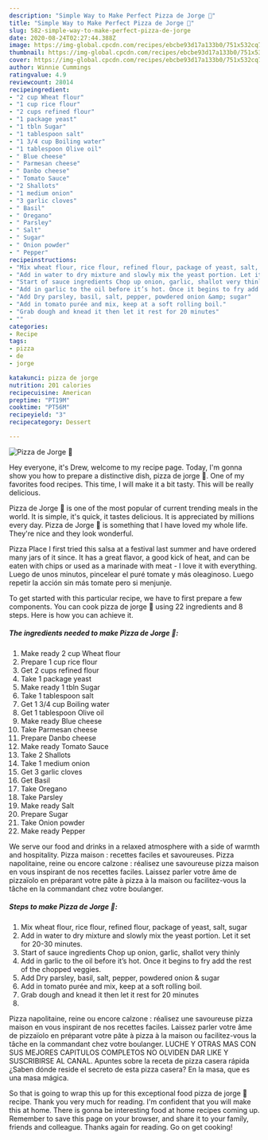 ```yaml
---
description: "Simple Way to Make Perfect Pizza de Jorge 🥰"
title: "Simple Way to Make Perfect Pizza de Jorge 🥰"
slug: 582-simple-way-to-make-perfect-pizza-de-jorge
date: 2020-08-24T02:27:44.388Z
image: https://img-global.cpcdn.com/recipes/ebcbe93d17a133b0/751x532cq70/pizza-de-jorge-🥰-recipe-main-photo.jpg
thumbnail: https://img-global.cpcdn.com/recipes/ebcbe93d17a133b0/751x532cq70/pizza-de-jorge-🥰-recipe-main-photo.jpg
cover: https://img-global.cpcdn.com/recipes/ebcbe93d17a133b0/751x532cq70/pizza-de-jorge-🥰-recipe-main-photo.jpg
author: Winnie Cummings
ratingvalue: 4.9
reviewcount: 28014
recipeingredient:
- "2 cup Wheat flour"
- "1 cup rice flour"
- "2 cups refined flour"
- "1 package yeast"
- "1 tbln Sugar"
- "1 tablespoon salt"
- "1 3/4 cup Boiling water"
- "1 tablespoon Olive oil"
- " Blue cheese"
- " Parmesan cheese"
- " Danbo cheese"
- " Tomato Sauce"
- "2 Shallots"
- "1 medium onion"
- "3 garlic cloves"
- " Basil"
- " Oregano"
- " Parsley"
- " Salt"
- " Sugar"
- " Onion powder"
- " Pepper"
recipeinstructions:
- "Mix wheat flour, rice flour, refined flour, package of yeast, salt, sugar"
- "Add in water to dry mixture and slowly mix the yeast portion. Let it set for 20-30 minutes."
- "Start of sauce ingredients Chop up onion, garlic, shallot very thinly"
- "Add in garlic to the oil before it’s hot. Once it begins to fry add the rest of the chopped veggies."
- "Add Dry parsley, basil, salt, pepper, powdered onion &amp; sugar"
- "Add in tomato purée and mix, keep at a soft rolling boil."
- "Grab dough and knead it then let it rest for 20 minutes"
- ""
categories:
- Recipe
tags:
- pizza
- de
- jorge

katakunci: pizza de jorge 
nutrition: 201 calories
recipecuisine: American
preptime: "PT19M"
cooktime: "PT56M"
recipeyield: "3"
recipecategory: Dessert

---
```



![Pizza de Jorge 🥰](https://img-global.cpcdn.com/recipes/ebcbe93d17a133b0/751x532cq70/pizza-de-jorge-🥰-recipe-main-photo.jpg)

Hey everyone, it's Drew, welcome to my recipe page. Today, I'm gonna show you how to prepare a distinctive dish, pizza de jorge 🥰. One of my favorites food recipes. This time, I will make it a bit tasty. This will be really delicious.

Pizza de Jorge 🥰 is one of the most popular of current trending meals in the world. It is simple, it's quick, it tastes delicious. It is appreciated by millions every day. Pizza de Jorge 🥰 is something that I have loved my whole life. They're nice and they look wonderful.

Pizza Place I first tried this salsa at a festival last summer and have ordered many jars of it since. It has a great flavor, a good kick of heat, and can be eaten with chips or used as a marinade with meat - I love it with everything. Luego de unos minutos, pincelear el puré tomate y más oleaginoso. Luego repetir la acción sin más tomate pero si menjunje.


To get started with this particular recipe, we have to first prepare a few components. You can cook pizza de jorge 🥰 using 22 ingredients and 8 steps. Here is how you can achieve it.

<!--inarticleads1-->

##### The ingredients needed to make Pizza de Jorge 🥰:

1. Make ready 2 cup Wheat flour
1. Prepare 1 cup rice flour
1. Get 2 cups refined flour
1. Take 1 package yeast
1. Make ready 1 tbln Sugar
1. Take 1 tablespoon salt
1. Get 1 3/4 cup Boiling water
1. Get 1 tablespoon Olive oil
1. Make ready  Blue cheese
1. Take  Parmesan cheese
1. Prepare  Danbo cheese
1. Make ready  Tomato Sauce
1. Take 2 Shallots
1. Take 1 medium onion
1. Get 3 garlic cloves
1. Get  Basil
1. Take  Oregano
1. Take  Parsley
1. Make ready  Salt
1. Prepare  Sugar
1. Take  Onion powder
1. Make ready  Pepper


We serve our food and drinks in a relaxed atmosphere with a side of warmth and hospitality. Pizza maison : recettes faciles et savoureuses. Pizza napolitaine, reine ou encore calzone : réalisez une savoureuse pizza maison en vous inspirant de nos recettes faciles. Laissez parler votre âme de pizzaïolo en préparant votre pâte à pizza à la maison ou facilitez-vous la tâche en la commandant chez votre boulanger. 

<!--inarticleads2-->

##### Steps to make Pizza de Jorge 🥰:

1. Mix wheat flour, rice flour, refined flour, package of yeast, salt, sugar
1. Add in water to dry mixture and slowly mix the yeast portion. Let it set for 20-30 minutes.
1. Start of sauce ingredients Chop up onion, garlic, shallot very thinly
1. Add in garlic to the oil before it’s hot. Once it begins to fry add the rest of the chopped veggies.
1. Add Dry parsley, basil, salt, pepper, powdered onion &amp; sugar
1. Add in tomato purée and mix, keep at a soft rolling boil.
1. Grab dough and knead it then let it rest for 20 minutes
1. 


Pizza napolitaine, reine ou encore calzone : réalisez une savoureuse pizza maison en vous inspirant de nos recettes faciles. Laissez parler votre âme de pizzaïolo en préparant votre pâte à pizza à la maison ou facilitez-vous la tâche en la commandant chez votre boulanger. LUCHE Y OTRAS MAS CON SUS MEJORES CAPITULOS COMPLETOS NO OLVIDEN DAR LIKE Y SUSCRIBIRSE AL CANAL. Apuntes sobre la receta de pizza casera rápida ¿Saben dónde reside el secreto de esta pizza casera? En la masa, que es una masa mágica. 

So that is going to wrap this up for this exceptional food pizza de jorge 🥰 recipe. Thank you very much for reading. I'm confident that you will make this at home. There is gonna be interesting food at home recipes coming up. Remember to save this page on your browser, and share it to your family, friends and colleague. Thanks again for reading. Go on get cooking!
